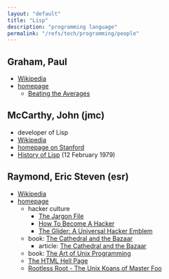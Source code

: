 ```yaml
---
layout: "default"
title: "Lisp"
description: "programming language"
permalink: "/refs/tech/programming/people"
---
```


## Graham, Paul

- [Wikipedia](https://en.wikipedia.org/wiki/Paul_Graham_(programmer))
- [homepage](http://www.paulgraham.com/)
    - [Beating the Averages](http://www.paulgraham.com/avg.html)

## McCarthy, John (jmc)

- developer of Lisp
- [Wikipedia](https://en.wikipedia.org/wiki/John_McCarthy_(computer_scientist))
- [homepage on Stanford](http://www-formal.stanford.edu/jmc/)
- [History of Lisp](http://www-formal.stanford.edu/jmc/history/lisp/lisp.html) (12 February 1979)

## Raymond, Eric Steven (esr)

- [Wikipedia](https://en.wikipedia.org/wiki/Eric_S._Raymond)
- [homepage](http://www.catb.org/esr/)
    - hacker culture
        - [The Jargon File](http://www.catb.org/~esr/jargon/html/index.html)
        - [How To Become A Hacker](http://www.catb.org/~esr/faqs/hacker-howto.html)
        - [The Glider: A Universal Hacker Emblem](http://www.catb.org/~esr/hacker-emblem/)
    - book: [The Cathedral and the Bazaar](http://catb.org/~esr/writings/cathedral-bazaar/index.html)
        - article: [The Cathedral and the Bazaar](http://catb.org/~esr/writings/cathedral-bazaar/cathedral-bazaar/)
    - book: [The Art of Unix Programming](http://catb.org/~esr/writings/taoup/)
    - [The HTML Hell Page](http://catb.org/~esr/html-hell.html)
    - [Rootless Root - The Unix Koans of Master Foo](http://www.catb.org/~esr/writings/unix-koans/)